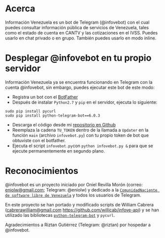 # Acerca
Información Venezuela es un bot de Telegram (@infovebot) con el cual puedes consultar información pública de servicios de Venezuela, tales como el estado de cuenta en CANTV y las cotizaciones en el IVSS. Puedes usarlo en chat privado o en grupo. También puedes usarlo en modo inline. 


# Desplegar @infovebot en tu propio servidor

Información Venezuela ya se encuentra funcionando en Telegram con la cuenta @infovebot, sin embargo, puedes ejecutar este bot de este modo:

* Registra un bot con el [BotFather](https://telegram.me/botfather)
* Después de instalar `Python2.7` y `pip` en el servidor, ejecuta lo siguiente:

```
sudo pip install pycurl
sudo pip install python-telegram-bot==6.0.3
```

* Descarga el código desde mi [repositorio en Github](https://github.com/eniolw/infovebot)
* Reemplaza la cadena `TU_TOKEN` dentro de la llamada a `Updater` en la función `main` (archivo `infovebot.py`) con tu propio token de bot que obtuviste con el botfather.
* Ejecuta el script `infovebot.py`con `python infovebot.py &` para que se ejecute permanentemente en segundo plano.


# Reconocimientos
@infovebot es un proyecto iniciado por Oniel Revilla Morón (correo: eniolw@gmail.com; Telegram: @eniolw) y dedicado a la [`ComunidadNaciente de software libre de Venezuela`](https://t.me/ComunidadNaciente) y todos los usuarios de Telegram.

En este proyecto se han portado y modificado scripts de William Cabrera (<cabrerawilliam@gmail.com> https://github.com/willicab/infove-api) y se han utilizado las bibliotecas [`python-telegram-bot`](https://github.com/python-telegram-bot/python-telegram-bot)
y `pycurl`.

Agradecimientos a Riztan Gutiérrez (Telegram: @riztan) por hospedar a @infovebot.
